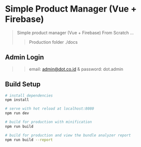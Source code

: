 # Simple Product Manager (Vue + Firebase)
> Simple product manager (Vue + Firebase) From Scratch ...
>> Production folder ./docs

## Admin Login
>> email: admin@dot.co.id & password: dot.admin

## Build Setup

``` bash
# install dependencies
npm install

# serve with hot reload at localhost:8080
npm run dev

# build for production with minification
npm run build

# build for production and view the bundle analyzer report
npm run build --report
```

